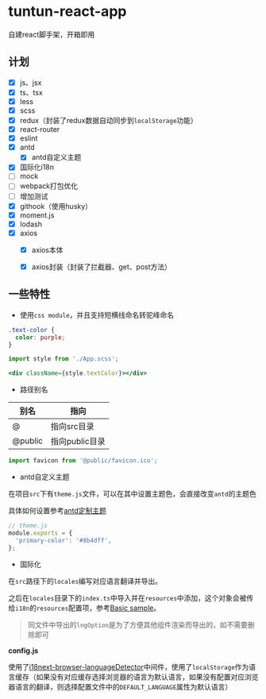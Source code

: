 # tuntun-react-app
自建react脚手架，开箱即用

## 计划

- [x] js、jsx
- [x] ts、tsx
- [x] less
- [x] scss
- [x] redux（封装了redux数据自动同步到`localStorage`功能）
- [x] react-router
- [x] eslint
- [x] antd
  - [x] antd自定义主题
- [x] 国际化i18n
- [ ] mock
- [ ] webpack打包优化
- [ ] 增加测试
- [x] githook（使用husky）
- [x] moment.js
- [x] lodash
- [x] axios
  - [x] axios本体
  - [x] axios封装（封装了拦截器、get、post方法）


## 一些特性

- 使用`css module`，并且支持短横线命名转驼峰命名

```scss
.text-color {
  color: purple;
}
```

```jsx
import style from './App.scss';

<div className={style.textColor}></div>
```

- 路径别名

| 别名    | 指向           |
| ------- | -------------- |
| @       | 指向src目录    |
| @public | 指向public目录 |

```jsx
import favicon from '@public/favicon.ico';
```

- antd自定义主题

在项目`src`下有`theme.js`文件，可以在其中设置主题色，会直接改变`antd`的主题色

具体如何设置参考[antd定制主题](https://ant.design/docs/react/customize-theme-cn#Ant-Design-%E7%9A%84%E6%A0%B7%E5%BC%8F%E5%8F%98%E9%87%8F)

```js
// theme.js
module.exports = {
  'primary-color': '#8b4dff',
};
```

- 国际化

在`src`路径下的`locales`编写对应语言翻译并导出。

之后在`locales`目录下的`index.ts`中导入并在`resources`中添加，这个对象会被传给`i18n`的`resources`配置项，参考[Basic sample](https://www.i18next.com/overview/getting-started#basic-sample)。

> 同文件中导出的`lngOption`是为了方便其他组件渲染而导出的，如不需要删除即可

**config.js**

使用了[i18next-browser-languageDetector](https://github.com/i18next/i18next-browser-languageDetector)中间件，使用了`localStorage`作为语言缓存（如果没有对应缓存选择浏览器的语言为默认语言，如果没有配置对应浏览器语言的翻译，则选择配置文件中的`DEFAULT_LANGUAGE`属性为默认语言）
